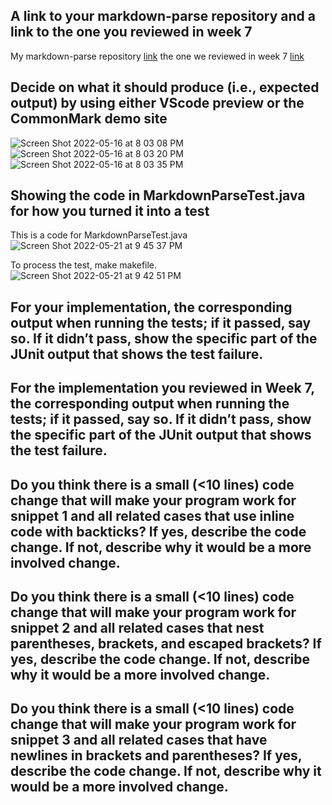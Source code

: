 ## A link to your markdown-parse repository and a link to the one you reviewed in week 7

My markdown-parse repository [link](https://github.com/ha272won/markdown-parser)
the one we reviewed in week 7 [link](https://github.com/zayverrulez/markdown-parser)

## Decide on what it should produce (i.e., expected output) by using either VScode preview or the CommonMark demo site
![Screen Shot 2022-05-16 at 8 03 08 PM](https://user-images.githubusercontent.com/103228431/168719852-10f7b8a4-195c-4720-ae72-73ac6b5de602.png)
![Screen Shot 2022-05-16 at 8 03 20 PM](https://user-images.githubusercontent.com/103228431/168719844-22baa4f9-926f-4ed6-b1c4-ed080b84e132.png)
![Screen Shot 2022-05-16 at 8 03 35 PM](https://user-images.githubusercontent.com/103228431/168719849-d4f5d029-e1ce-4a17-8a0f-f7a0de243e11.png)

## Showing the code in MarkdownParseTest.java for how you turned it into a test

This is a code for MarkdownParseTest.java
![Screen Shot 2022-05-21 at 9 45 37 PM](https://user-images.githubusercontent.com/103228431/169679136-39592418-eb0f-443e-a5bb-a5fb58d3334f.png)

To process the test, make makefile.
![Screen Shot 2022-05-21 at 9 42 51 PM](https://user-images.githubusercontent.com/103228431/169679101-e88265cc-cf40-4558-8334-6be436f3f572.png)

## For your implementation, the corresponding output when running the tests; if it passed, say so. If it didn’t pass, show the specific part of the JUnit output that shows the test failure.


## For the implementation you reviewed in Week 7, the corresponding output when running the tests; if it passed, say so. If it didn’t pass, show the specific part of the JUnit output that shows the test failure.

## Do you think there is a small (<10 lines) code change that will make your program work for snippet 1 and all related cases that use inline code with backticks? If yes, describe the code change. If not, describe why it would be a more involved change.

## Do you think there is a small (<10 lines) code change that will make your program work for snippet 2 and all related cases that nest parentheses, brackets, and escaped brackets? If yes, describe the code change. If not, describe why it would be a more involved change.

## Do you think there is a small (<10 lines) code change that will make your program work for snippet 3 and all related cases that have newlines in brackets and parentheses? If yes, describe the code change. If not, describe why it would be a more involved change.
